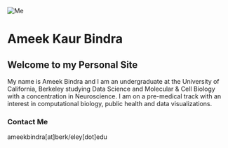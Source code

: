 ![Me](Ameeki.github.io/Ameek.JPG)
      
# Ameek Kaur Bindra

## Welcome to my Personal Site

My name is Ameek Bindra and I am an undergraduate at the University of California, Berkeley studying Data Science and Molecular & Cell Biology with a concentration in Neuroscience. I am on a pre-medical track with an interest in computational biology, public health and data visualizations.

### Contact Me
ameekbindra[at]berk/eley[dot]edu
